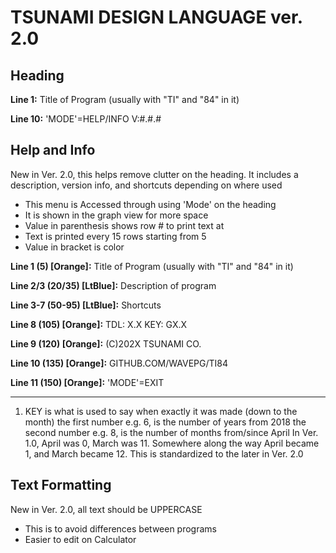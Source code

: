 TSUNAMI DESIGN LANGUAGE ver. 2.0
==

Heading
---

**Line 1:** Title of Program (usually with "TI" and "84" in it)

**Line 10:** 'MODE'=HELP/INFO   V:#.#.#


Help and Info
---
New in Ver. 2.0, this helps remove clutter on the heading.
It includes a description, version info, and shortcuts depending on where used
- This menu is Accessed through using 'Mode' on the heading
- It is shown in the graph view for more space
- Value in parenthesis shows row # to print text at
- Text is printed every 15 rows starting from 5
- Value in bracket is color

**Line 1 (5) [Orange]:** Title of Program (usually with "TI" and "84" in it)

**Line 2/3 (20/35) [LtBlue]:** Description of program

**Line 3-7 (50-95) [LtBlue]:** Shortcuts

**Line 8 (105) [Orange]:** TDL: X.X KEY: GX.X

**Line 9 (120) [Orange]:** (C)202X TSUNAMI CO.

**Line 10 (135) [Orange]:** GITHUB.COM/WAVEPG/TI84

**Line 11 (150) [Orange]:** 'MODE'=EXIT
____
1. KEY is what is used to say when exactly it was made (down to the month)
   the first number e.g. 6, is the number of years from 2018
   the second number e.g. 8, is the number of months from/since April
   In Ver. 1.0, April was 0, March was 11. Somewhere along the way
   April became 1, and March became 12. This is standardized
   to the later in Ver. 2.0


Text Formatting
---
New in Ver. 2.0, all text should be UPPERCASE
- This is to avoid differences between programs
- Easier to edit on Calculator
